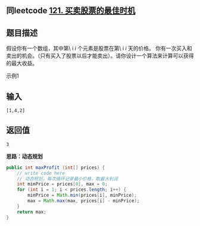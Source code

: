 ## 同leetcode [121. 买卖股票的最佳时机](https://leetcode-cn.com/problems/best-time-to-buy-and-sell-stock/)

## 题目描述

假设你有一个数组，其中第\ i *i* 个元素是股票在第\ i *i* 天的价格。
你有一次买入和卖出的机会。（只有买入了股票以后才能卖出）。请你设计一个算法来计算可以获得的最大收益。

示例1

## 输入

```
[1,4,2]
```

## 返回值

```
3
```

**思路：动态规划**

```java
public int maxProfit (int[] prices) {
    // write code here
    // 动态规划，每次循环记录最小价格，取最大利润
    int minPrice = prices[0], max = 0;
    for (int i = 1; i < prices.length; i++) {
        minPrice = Math.min(prices[i], minPrice);
        max = Math.max(max, prices[i] - minPrice);
    }
    return max;
}
```